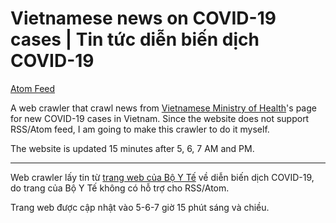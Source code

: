 # Vietnamese news on COVID-19 cases | Tin tức diễn biến dịch COVID-19

[Atom Feed][atom]

A web crawler that crawl news from [Vietnamese Ministry of Health][moh]'s
page for new COVID-19 cases in Vietnam. Since the website does not support RSS/Atom
feed, I am going to make this crawler to do it myself.

The website is updated 15 minutes after 5, 6, 7 AM and PM.

-----

Web crawler lấy tin từ [trang web của Bộ Y Tế][moh] về diễn biến dịch COVID-19,
do trang của Bộ Y Tế không có hỗ trợ cho RSS/Atom.

Trang web được cập nhật vào 5-6-7 giờ 15 phút sáng và chiều.

[atom]: https://huy-ngo.github.io/cov-news/atom.xml
[moh]: https://ncov.moh.gov.vn/dong-thoi-gian
